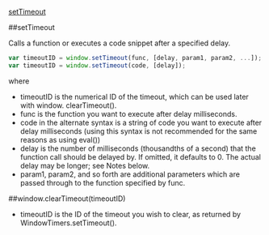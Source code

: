 ﻿[setTimeout](https://developer.mozilla.org/en-US/docs/Web/API/WindowTimers/setTimeout)

##setTimeout

Calls a function or executes a code snippet after a specified delay.

```js
var timeoutID = window.setTimeout(func, [delay, param1, param2, ...]);
var timeoutID = window.setTimeout(code, [delay]);
```

where

* timeoutID is the numerical ID of the timeout, which can be used later with window.
clearTimeout().
* func is the function you want to execute after delay milliseconds.
* code in the alternate syntax is a string of code you want to execute after delay
 milliseconds (using this syntax is not recommended for the same reasons as using eval())
* delay is the number of milliseconds (thousandths of a second) that the function
 call should be delayed by. If omitted, it defaults to 0. The actual delay may be longer; 
see Notes below.
* param1, param2, and so forth are additional parameters which are passed through 
to the function specified by func.


##window.clearTimeout(timeoutID)

* timeoutID is the ID of the timeout you wish to clear, 
as returned by WindowTimers.setTimeout().
